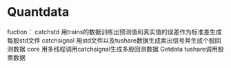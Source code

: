 # Quantdata

fuction：
catchstd      	用trains的数据训练出预测值和真实值的误差作为标准差生成每股std文件
catchsignal     用std文件以及tushare数据生成卖出信号并生成个股回测数据
core            用多线程调用catchsignal生成多股回测数据
Getdata         tushare调用股票数据